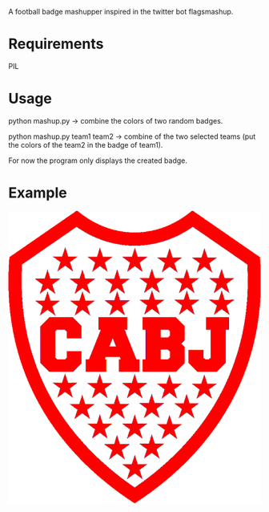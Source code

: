 A football badge mashupper inspired in the twitter bot flagsmashup.

# Requirements

PIL

# Usage

python mashup.py -> combine the colors of two random badges.

python mashup.py team1 team2 -> combine of the two selected teams (put the colors of the team2 in the badge of team1).

For now the program only displays the created badge.

# Example

<dl>
	<img src="out.png">
</dl>
